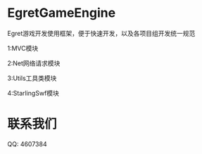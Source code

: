 EgretGameEngine
===============

Egret游戏开发使用框架，便于快速开发，以及各项目组开发统一规范

1:MVC模块

2:Net网络请求模块

3:Utils工具类模块

4:StarlingSwf模块
                

联系我们
===============
QQ: 4607384

